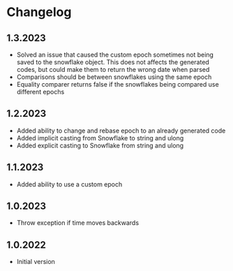 ﻿# Changelog

## 1.3.2023
- Solved an issue that caused the custom epoch sometimes not being saved to the snowflake object. This does not affects the generated codes, but could make them to return the wrong date when parsed
- Comparisons should be between snowflakes using the same epoch
- Equality comparer returns false if the snowflakes being compared use different epochs

## 1.2.2023
- Added ability to change and rebase epoch to an already generated code
- Added implicit casting from Snowflake to string and ulong
- Added explicit casting to Snowflake from string and ulong

## 1.1.2023
- Added ability to use a custom epoch

## 1.0.2023
- Throw exception if time moves backwards

## 1.0.2022
- Initial version
